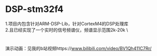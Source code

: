 # DSP-stm32f4
1.项目内包含针对ARM-DSP-Lib，针对CortexM4的DSP处理库 \
2.且已经实现了一个实时的信号频谱仪，频谱显示范围2k-20k \
#
演示动画：见我的b站视频https://www.bilibili.com/video/BV1Qh411C7Rr/
